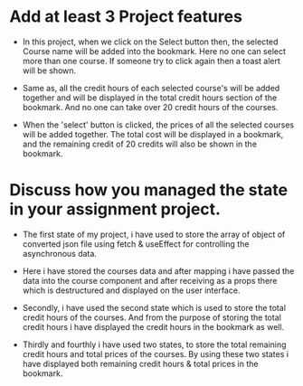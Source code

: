 # Add at least 3 Project features

- In this project, when we click on the Select button then, the selected Course name will be added into the bookmark. Here no one can select more than one course. If someone try to click again then a toast alert will be shown.

- Same as, all the credit hours of each selected course's  will be added together and will be displayed in the total credit hours section of the bookmark. And no one can take over 20 credit hours of the courses.

- When the 'select' button is clicked, the prices of all the selected courses will be added together. The total cost will be displayed in a bookmark, and the remaining credit of 20 credits will also be shown in the bookmark.


# Discuss how you managed the state in your assignment project.

- The first state of my project, i have used to store the array of object of converted json file using fetch & useEffect for controlling the asynchronous data. 

- Here i have stored the courses data and after mapping i have passed the data into the course component and after receiving as a props there which is destructured and displayed on the user interface. 

- Secondly, i have used the second state which is used to store the total credit hours of the courses. And from the purpose of storing the total credit hours i have displayed the credit hours in the bookmark as well.

- Thirdly and fourthly i have used two states, to store the total remaining credit hours and total prices of the courses. By using these two states i have displayed both remaining credit hours & total prices in the bookmark.